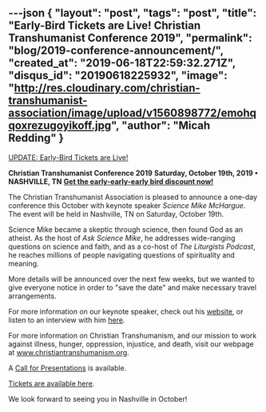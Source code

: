 ---json
{
	"layout": "post",
	"tags": "post",
    "title": "Early-Bird Tickets are Live! Christian Transhumanist Conference 2019",
    "permalink": "blog/2019-conference-announcement/",
    "created_at": "2019-06-18T22:59:32.271Z",
    "disqus_id": "20190618225932",
    "image":  "http://res.cloudinary.com/christian-transhumanist-association/image/upload/v1560898772/emohqqoxrezugoyikoff.jpg",
    "author": "Micah Redding"
}
---
[UPDATE: Early-Bird Tickets are Live!](https://christian-transhumanist-conference-2019.eventbrite.com)

**Christian Transhumanist Conference 2019**
**Saturday, October 19th, 2019 • NASHVILLE, TN**
**[Get the early-early-early bird discount now!](https://christian-transhumanist-conference-2019.eventbrite.com)**

The Christian Transhumanist Association is pleased to announce a one-day conference this October with keynote speaker *Science Mike McHargue*. The event will be held in Nashville, TN on Saturday, October 19th. 

Science Mike became a skeptic through science, then found God as an atheist. As the host of *Ask Science Mike*, he addresses wide-ranging questions on science and faith, and as a co-host of *The Liturgists Podcast*, he reaches millions of people navigating questions of spirituality and meaning.

More details will be announced over the next few weeks, but we wanted to give everyone notice in order to "save the date" and make necessary travel arrangements.

For more information on our keynote speaker, check out his [website](https://mikemchargue.com), or listen to an interview with him [here](https://www.christiantranshumanism.org/podcast/21). 

For more information on Christian Transhumanism, and our mission to work against illness, hunger, oppression, injustice, and death, visit our webpage at www.christiantranshumanism.org.

A [Call for Presentations](https://www.christiantranshumanism.org/conference_proposals) is available.  

[Tickets are available here](https://christian-transhumanist-conference-2019.eventbrite.com).

We look forward to seeing you in Nashville in October!